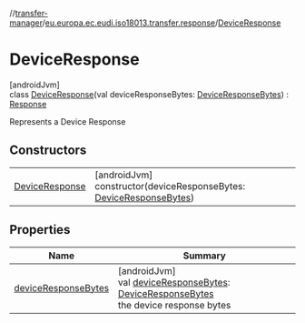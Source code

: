 //[transfer-manager](../../../index.md)/[eu.europa.ec.eudi.iso18013.transfer.response](../index.md)/[DeviceResponse](index.md)

# DeviceResponse

[androidJvm]\
class [DeviceResponse](index.md)(val
deviceResponseBytes: [DeviceResponseBytes](../-device-response-bytes/index.md)) : [Response](../-response/index.md)

Represents a Device Response

## Constructors

|                                       |                                                                                                             |
|---------------------------------------|-------------------------------------------------------------------------------------------------------------|
| [DeviceResponse](-device-response.md) | [androidJvm]<br>constructor(deviceResponseBytes: [DeviceResponseBytes](../-device-response-bytes/index.md)) |

## Properties

| Name                                            | Summary                                                                                                                                                     |
|-------------------------------------------------|-------------------------------------------------------------------------------------------------------------------------------------------------------------|
| [deviceResponseBytes](device-response-bytes.md) | [androidJvm]<br>val [deviceResponseBytes](device-response-bytes.md): [DeviceResponseBytes](../-device-response-bytes/index.md)<br>the device response bytes |
